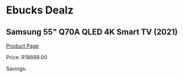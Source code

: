 
# Ebucks Dealz
## Samsung 55" Q70A QLED 4K Smart TV (2021)
[Product Page](https://www.ebucks.com/web/shop/productSelected.do?prodId=1210526974&catId=363628796)

Price: R18669.00

Savings: 


	